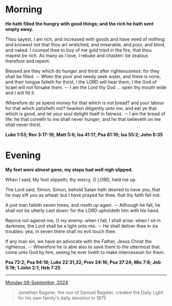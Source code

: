 # Morning

**He hath filled the hungry with good things; and the rich he hath sent empty away.**
 
Thou sayest, I am rich, and increased with goods and have need of nothing: and knowest not that thou art wretched, and miserable, and poor, and blind, and naked. I counsel thee to buy of me gold tried in the fire, that thou mayest be rich. As many as I love, I rebuke and chasten: be zealous therefore and repent.
 
Blessed are they which do hunger and thirst after righteousness: for they shall be filled. -- When the poor and needy seek water, and there is none, and their tongue faileth for thirst, I the LORD will hear them, I the God of Israel will not forsake them. -- I am the Lord thy God ... open thy mouth wide and I will fill it.
 
Wherefore do ye spend money for that which is not bread? and your labour for that which satisfieth not? hearken diligently unto me, and eat ye that which is good, and let your soul delight itself in fatness. -- I am the bread of life: he that cometh to me shall never hunger; and he that believeth on me shall never thirst.  

**Luke 1:53; Rev 3:17-19; Matt 5:6; Isa 41:17; Psa 81:10; Isa 55:2; John 6:35**

# Evening

**My feet were almost gone; my steps had well nigh slipped.**
 
When I said, My foot slippeth; thy mercy, O LORD, held me up.
 
The Lord said, Simon, Simon, behold Satan hath desired to have you, that he may sift you as wheat: but I have prayed for thee, that thy faith fail not.
 
A just man falleth seven times, and riseth up again. -- Although he fall, he shall not be utterly cast down: for the LORD upholdeth him with his hand.
 
Rejoice not against me, O my enemy: when I fall, I shall arise: when I sit in darkness, the Lord shall be a light unto me. -- He shall deliver thee in six troubles: yea, in seven there shall no evil touch thee.
 
If any man sin, we have an advocate with the Father, Jesus Christ the righteous. -- Wherefore he is able also to save them to the uttermost that come unto God by him, seeing he ever liveth to make intercession for them.  

**Psa 73:2; Psa 94:18; Luke 22:31,32; Prov 24:16; Psa 37:24; Mic 7:8; Job 5:19; 1 John 2:1; Heb 7:25**

---

[Monday 09-September, 2024](https://t.me/s/daily_light)

> Jonathan Bagster, the son of Samuel Bagster, created the Daily Light for his own family's daily devotion in 1875

